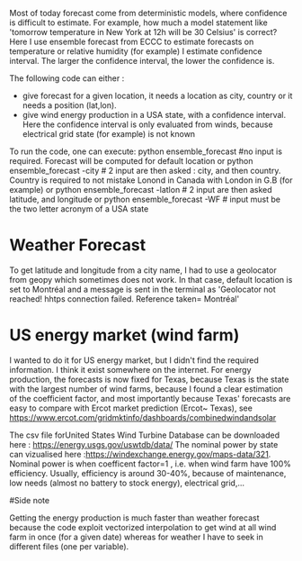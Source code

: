 Most of today forecast come from deterministic models, where confidence is difficult to estimate. For example, how much a model statement like 'tomorrow temperature in New York at 12h will be 30 Celsius' is correct? 
Here I use ensemble forecast from ECCC to estimate forecasts on temperature or relative humidity (for example) I estimate confidence interval. The larger the confidence interval, the lower the confidence is. 


The following code can either :
- give forecast for a given location, it needs a location as city, country or it needs a position (lat,lon).
- give wind energy production in a USA state, with a confidence interval. Here the confidence interval is only evaluated from winds, because electrical grid state (for example) is not known

To run the code, one can execute:
python ensemble_forecast  #no input is required. Forecast will be computed for default location
or
python ensemble_forecast -city # 2 input are then asked : city, and then country. Country is required to not mistake Lonond in Canada with London in G.B (for example)
or
python ensemble_forecast -latlon # 2 input are then asked latitude, and longitude
or
python ensemble_forecast -WF # input must be the two letter acronym of a USA state



# Weather Forecast

To get latitude and longitude from a city name, I had to use a geolocator from geopy which sometimes does not work. In that case, default location is set to Montréal and a message is sent in the terminal as 'Geolocator not reached! hhtps connection failed. Reference taken= Montréal' 

# US energy market (wind farm)
 I wanted to do it for US energy market, but I didn't find the required information. I think it exist somewhere on the internet. For energy production, the forecasts is now fixed for Texas, because Texas is the state with the largest number of wind farms, because I found a clear estimation of the coefficient factor, and most importantly because Texas' forecasts are easy to compare with Ercot market prediction (Ercot~ Texas), see https://www.ercot.com/gridmktinfo/dashboards/combinedwindandsolar


The csv file forUnited States Wind Turbine Database can be downloaded here : https://energy.usgs.gov/uswtdb/data/
The nominal power by state can vizualised here :https://windexchange.energy.gov/maps-data/321. Nominal power is when coefficent factor=1 , i.e. when wind farm have 100% efficiency. Usually, efficiency is around 30-40%, because of maintenance, low needs (almost no battery to stock energy),  electrical grid,... 

#Side note

Getting the energy production is much faster than weather forecast because the code exploit vectorized interpolation to get wind at all wind farm in once (for a given date) whereas for weather I have to seek in different files (one per variable). 
